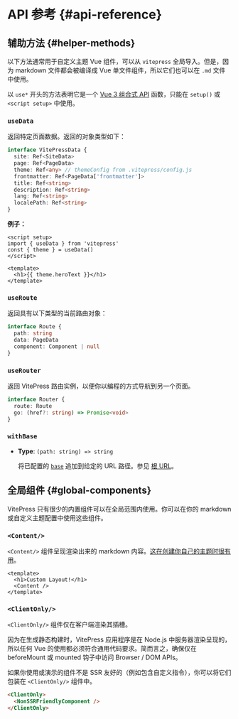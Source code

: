 # API 参考 {#api-reference}

## 辅助方法 {#helper-methods}

以下方法通常用于自定义主题 Vue 组件，可以从 `vitepress` 全局导入。但是，因为 markdown 文件都会被编译成 Vue 单文件组件，所以它们也可以在 `.md` 文件中使用。

以 `use*` 开头的方法表明它是一个 [Vue 3 组合式 API](https://v3.vuejs.org/guide/composition-api-introduction.html) 函数，只能在 `setup()` 或 `<script setup>` 中使用。

### `useData`

返回特定页面数据。返回的对象类型如下：

```ts
interface VitePressData {
  site: Ref<SiteData>
  page: Ref<PageData>
  theme: Ref<any> // themeConfig from .vitepress/config.js
  frontmatter: Ref<PageData['frontmatter']>
  title: Ref<string>
  description: Ref<string>
  lang: Ref<string>
  localePath: Ref<string>
}
```

**例子：**

```vue
<script setup>
import { useData } from 'vitepress'
const { theme } = useData()
</script>

<template>
  <h1>{{ theme.heroText }}</h1>
</template>
```

### `useRoute`

返回具有以下类型的当前路由对象：

```ts
interface Route {
  path: string
  data: PageData
  component: Component | null
}
```

### `useRouter`

返回 VitePress 路由实例，以便你以编程的方式导航到另一个页面。

```ts
interface Router {
  route: Route
  go: (href?: string) => Promise<void>
}
```

### `withBase`

- **Type**: `(path: string) => string`

  将已配置的 [`base`](/config/basics.html#base) 追加到给定的 URL 路径。参见 [根 URL](/guide/assets.html#base-url)。

## 全局组件 {#global-components}

VitePress 只有很少的内置组件可以在全局范围内使用。你可以在你的 markdown 或自定义主题配置中使用这些组件。

### `<Content/>`

`<Content/>` 组件呈现渲染出来的 markdown 内容。[这在创建你自己的主题时很有用](https://vitepress.vuejs.org/guide/customization.html)。

```vue
<template>
  <h1>Custom Layout!</h1>
  <Content />
</template>
```

### `<ClientOnly/>`

`<ClientOnly/>` 组件仅在客户端渲染其插槽。

因为在生成静态构建时，VitePress 应用程序是在 Node.js 中服务器渲染呈现的，所以任何 Vue 的使用都必须符合通用代码要求。简而言之，确保仅在 beforeMount 或 mounted 钩子中访问 Browser / DOM APIs。

如果你使用或演示的组件不是 SSR 友好的（例如包含自定义指令），你可以将它们包装在 `<ClientOnly/>` 组件中。

```html
<ClientOnly>
  <NonSSRFriendlyComponent />
</ClientOnly>
```
